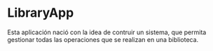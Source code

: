 # LibraryApp
Esta aplicación nació con la idea de contruir un sistema, que permita gestionar todas las operaciones que se realizan en una biblioteca.